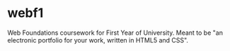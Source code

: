 # webf1
Web Foundations coursework for First Year of University. Meant to be "an electronic portfolio for your work, written  in HTML5 and CSS".
